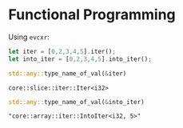 # Functional Programming

Using `evcxr`:

```rust
let iter = [0,2,3,4,5].iter();
let into_iter = [0,2,3,4,5].into_iter();
```

```rust
std::any::type_name_of_val(&iter)
```

```output
core::slice::iter::Iter<i32>
```

```rust
std::any::type_name_of_val(&into_iter)
```

```output
"core::array::iter::IntoIter<i32, 5>"
```
